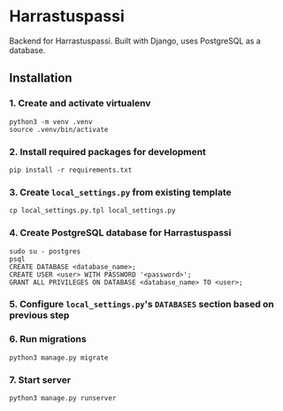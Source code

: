 
# Harrastuspassi

Backend for Harrastuspassi. Built with Django, uses PostgreSQL as a database.

Installation
------------

### 1. Create and activate virtualenv

    python3 -m venv .venv
    source .venv/bin/activate

### 2. Install required packages for development

    pip install -r requirements.txt

### 3. Create `local_settings.py` from existing template

    cp local_settings.py.tpl local_settings.py

### 4. Create PostgreSQL database for Harrastuspassi

    sudo su - postgres
    psql
    CREATE DATABASE <database_name>;
    CREATE USER <user> WITH PASSWORD '<password>';
    GRANT ALL PRIVILEGES ON DATABASE <database_name> TO <user>;

### 5. Configure `local_settings.py`'s `DATABASES` section based on previous step

### 6. Run migrations

    python3 manage.py migrate

### 7. Start server

    python3 manage.py runserver
